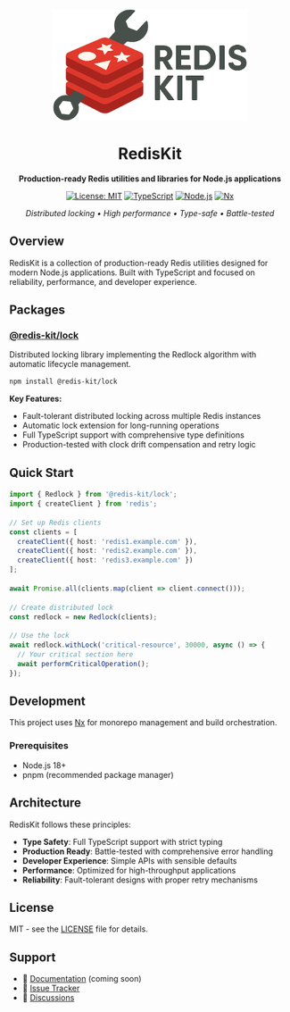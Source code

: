 <div align="center">

<img src="docs/images/logo.png" alt="RedisKit Logo" height="200">

# RedisKit

**Production-ready Redis utilities and libraries for Node.js applications**

[![License: MIT](https://img.shields.io/badge/License-MIT-yellow.svg)](https://opensource.org/licenses/MIT)
[![TypeScript](https://img.shields.io/badge/TypeScript-Ready-blue.svg)](https://www.typescriptlang.org/)
[![Node.js](https://img.shields.io/badge/Node.js-18%2B-green.svg)](https://nodejs.org/)
[![Nx](https://img.shields.io/badge/Built%20with-Nx-143055.svg)](https://nx.dev)

_Distributed locking • High performance • Type-safe • Battle-tested_

</div>

## Overview

RedisKit is a collection of production-ready Redis utilities designed for modern Node.js applications. Built with TypeScript and focused on reliability, performance, and developer experience.

## Packages

### [@redis-kit/lock](./packages/lock)

Distributed locking library implementing the Redlock algorithm with automatic lifecycle management.

```bash
npm install @redis-kit/lock
```

**Key Features:**
- Fault-tolerant distributed locking across multiple Redis instances
- Automatic lock extension for long-running operations
- Full TypeScript support with comprehensive type definitions
- Production-tested with clock drift compensation and retry logic

## Quick Start

```typescript
import { Redlock } from '@redis-kit/lock';
import { createClient } from 'redis';

// Set up Redis clients
const clients = [
  createClient({ host: 'redis1.example.com' }),
  createClient({ host: 'redis2.example.com' }),
  createClient({ host: 'redis3.example.com' })
];

await Promise.all(clients.map(client => client.connect()));

// Create distributed lock
const redlock = new Redlock(clients);

// Use the lock
await redlock.withLock('critical-resource', 30000, async () => {
  // Your critical section here
  await performCriticalOperation();
});
```

## Development

This project uses [Nx](https://nx.dev) for monorepo management and build orchestration.

### Prerequisites

- Node.js 18+
- pnpm (recommended package manager)

## Architecture

RedisKit follows these principles:

- **Type Safety**: Full TypeScript support with strict typing
- **Production Ready**: Battle-tested with comprehensive error handling
- **Developer Experience**: Simple APIs with sensible defaults
- **Performance**: Optimized for high-throughput applications
- **Reliability**: Fault-tolerant designs with proper retry mechanisms

## License

MIT - see the [LICENSE](LICENSE) file for details.

## Support

- 📖 [Documentation](https://redis-kit.dev) (coming soon)
- 🐛 [Issue Tracker](https://github.com/your-org/redis-kit/issues)
- 💬 [Discussions](https://github.com/your-org/redis-kit/discussions)
